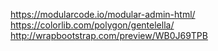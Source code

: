 https://modularcode.io/modular-admin-html/
https://colorlib.com/polygon/gentelella/
http://wrapbootstrap.com/preview/WB0J69TPB